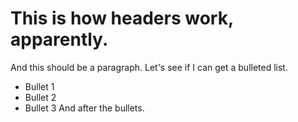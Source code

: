 # This is how headers work, apparently.
And this should be a paragraph.
Let's see if I can get a bulleted list.
* Bullet 1
* Bullet 2
* Bullet 3
And after the bullets.
